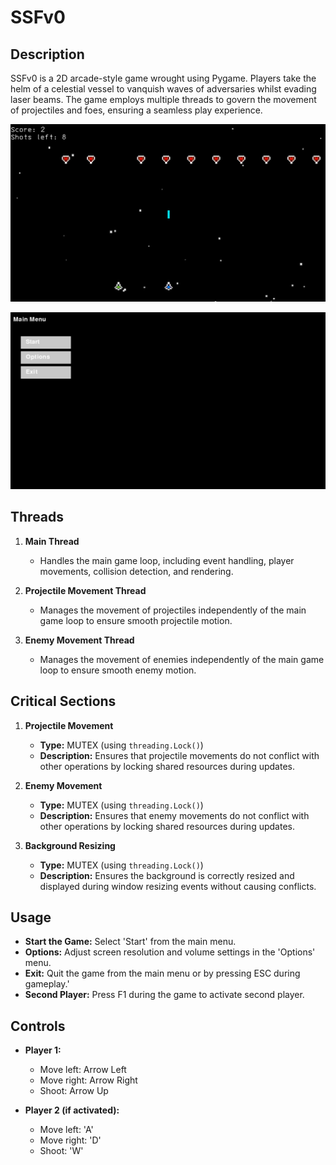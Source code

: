 # SSFv0

## Description

SSFv0 is a 2D arcade-style game wrought using Pygame. Players take the helm of a celestial vessel to vanquish waves of adversaries whilst evading laser beams. The game employs multiple threads to govern the movement of projectiles and foes, ensuring a seamless play experience.

![gameplay](images/gameplay.png)

![menu](images/menu.png)

## Threads

1.  **Main Thread**

    -   Handles the main game loop, including event handling, player movements, collision detection, and rendering.
2.  **Projectile Movement Thread**

    -   Manages the movement of projectiles independently of the main game loop to ensure smooth projectile motion.
3.  **Enemy Movement Thread**

    -   Manages the movement of enemies independently of the main game loop to ensure smooth enemy motion.

## Critical Sections

1.  **Projectile Movement**

    -   **Type:** MUTEX (using `threading.Lock()`)
    -   **Description:** Ensures that projectile movements do not conflict with other operations by locking shared resources during updates.
2.  **Enemy Movement**

    -   **Type:** MUTEX (using `threading.Lock()`)
    -   **Description:** Ensures that enemy movements do not conflict with other operations by locking shared resources during updates.
3.  **Background Resizing**

    -   **Type:** MUTEX (using `threading.Lock()`)
    -   **Description:** Ensures the background is correctly resized and displayed during window resizing events without causing conflicts.

## Usage

-   **Start the Game:** Select 'Start' from the main menu.
-   **Options:** Adjust screen resolution and volume settings in the 'Options' menu.
-   **Exit:** Quit the game from the main menu or by pressing ESC during gameplay.'
-   **Second Player:** Press F1 during the game to activate second player.

## Controls

-   **Player 1:**

    -   Move left: Arrow Left
    -   Move right: Arrow Right
    -   Shoot: Arrow Up
-   **Player 2 (if activated):**

    -   Move left: 'A'
    -   Move right: 'D'
    -   Shoot: 'W'

